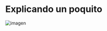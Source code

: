 # Explicando un poquito 

![imagen](https://i.pinimg.com/564x/f3/e7/64/f3e764b26874bf7e5c64c50e1f967e2b.jpg)